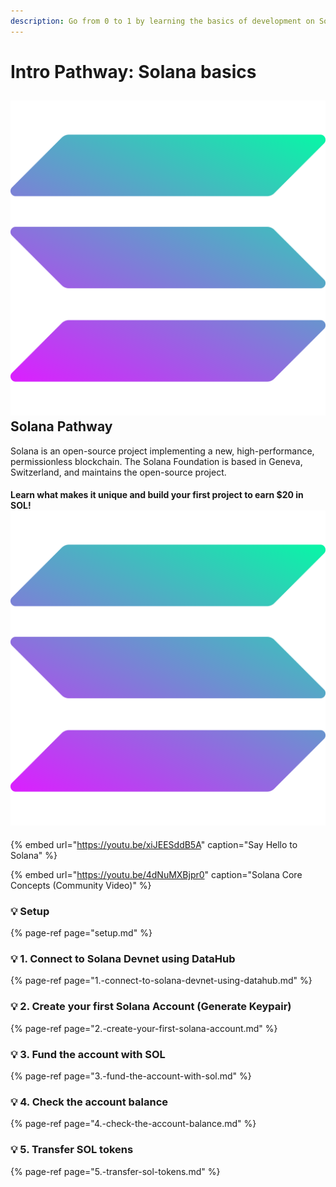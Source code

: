 ```yaml
---
description: Go from 0 to 1 by learning the basics of development on Solana Blockchain
---
```


# Intro Pathway: Solana basics

## ![](../../../../.gitbook/assets/solana.png) Solana Pathway

Solana is an open-source project implementing a new, high-performance, permissionless blockchain. The Solana Foundation is based in Geneva, Switzerland, and maintains the open-source project.

#### Learn what makes it unique and build your first project to **earn $20 in SOL**! ![](../../../../.gitbook/assets/solana.png)

{% embed url="https://youtu.be/xiJEESddB5A" caption="Say Hello to Solana" %}

{% embed url="https://youtu.be/4dNuMXBjpr0" caption="Solana Core Concepts \(Community Video\)" %}

### 💡 Setup

{% page-ref page="setup.md" %}

### 💡 1. Connect to Solana Devnet using DataHub

{% page-ref page="1.-connect-to-solana-devnet-using-datahub.md" %}

### 💡 2. Create your first Solana Account \(Generate Keypair\)

{% page-ref page="2.-create-your-first-solana-account.md" %}

### 💡 3. Fund the account with SOL

{% page-ref page="3.-fund-the-account-with-sol.md" %}

### 💡 4. Check the account balance

{% page-ref page="4.-check-the-account-balance.md" %}

### 💡 5. Transfer SOL tokens

{% page-ref page="5.-transfer-sol-tokens.md" %}

